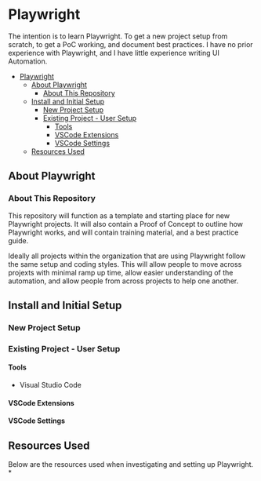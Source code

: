 # Playwright
The intention is to learn Playwright. To get a new project setup from scratch, to get a PoC working, and document best practices. I have no prior experience with Playwright, and I have little experience writing UI Automation.

- [Playwright](#playwright)
  - [About Playwright](#about-playwright)
    - [About This Repository](#about-this-repository)
  - [Install and Initial Setup](#install-and-initial-setup)
    - [New Project Setup](#new-project-setup)
    - [Existing Project - User Setup](#existing-project---user-setup)
      - [Tools](#tools)
      - [VSCode Extensions](#vscode-extensions)
      - [VSCode Settings](#vscode-settings)
  - [Resources Used](#resources-used)

## About Playwright

### About This Repository
This repository will function as a template and starting place for new Playwright projects. It will also contain a Proof of Concept to outline how Playwright works, and will contain training material, and a best practice guide. 

Ideally all projects within the organization that are using Playwright follow the same setup and coding styles. This will allow people to move across projexts with minimal ramp up time, allow easier understanding of the automation, and allow people from across projects to help one another.

## Install and Initial Setup
### New Project Setup

### Existing Project - User Setup

#### Tools
* Visual Studio Code

#### VSCode Extensions


#### VSCode Settings

## Resources Used
Below are the resources used when investigating and setting up Playwright.
* 